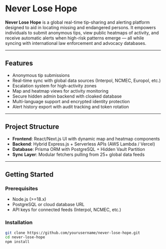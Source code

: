 # Never Lose Hope

**Never Lose Hope** is a global real-time tip-sharing and alerting platform designed to aid in locating missing and endangered persons. It empowers individuals to submit anonymous tips, view public heatmaps of activity, and receive automatic alerts when high-risk patterns emerge — all while syncing with international law enforcement and advocacy databases.

---

## Features

- Anonymous tip submissions
- Real-time sync with global data sources (Interpol, NCMEC, Europol, etc.)
- Escalation system for high-activity zones
- Map and heatmap views for activity monitoring
- Secure hidden admin backend with cloaked database
- Multi-language support and encrypted identity protection
- Alert history export with audit tracking and token rotation

---

## Project Structure

- **Frontend**: React/Next.js UI with dynamic map and heatmap components
- **Backend**: Hybrid Express.js + Serverless APIs (AWS Lambda / Vercel)
- **Database**: Prisma ORM with PostgreSQL + Hidden Vault Partition
- **Sync Layer**: Modular fetchers pulling from 25+ global data feeds

---

## Getting Started

### Prerequisites

- Node.js (>=18.x)
- PostgreSQL or cloud database URL
- API keys for connected feeds (Interpol, NCMEC, etc.)

### Installation

```bash
git clone https://github.com/yourusername/never-lose-hope.git
cd never-lose-hope
npm install
